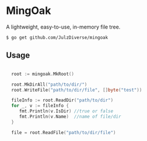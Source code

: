 # MingOak

A lightweight, easy-to-use, in-memory file tree.

```
$ go get github.com/JulzDiverse/mingoak
```

## Usage

```go

  root := mingoak.MkRoot()

  root.MkDirAll("path/to/dir/")
  root.WriteFile("path/to/dir/file", []byte("test"))

  fileInfo := root.ReadDir("path/to/dir")
  for _, v := fileInfo {
     fmt.Println(v.IsDir) //true or false
     fmt.Println(v.Name)  //name of file/dir
  }

  file = root.ReadFile("path/to/dir/file")
```


